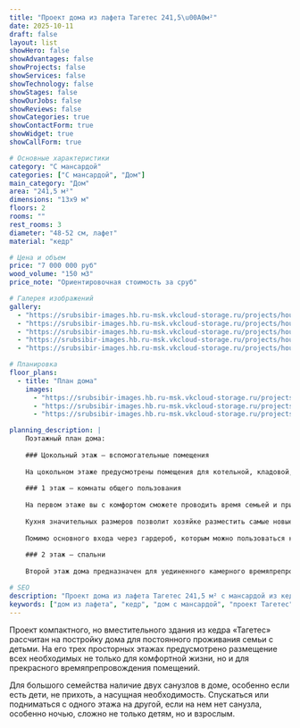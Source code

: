 ```yaml
---
title: "Проект дома из лафета Тагетес 241,5\u00A0м²"
date: 2025-10-11
draft: false
layout: list
showHero: false
showAdvantages: false
showProjects: false
showServices: false
showTechnology: false
showStages: false
showOurJobs: false
showReviews: false
showCategories: true
showContactForm: true
showWidget: true
showCallForm: true

# Основные характеристики
category: "С мансардой"
categories: ["С мансардой", "Дом"]
main_category: "Дом"
area: "241,5 м²"
dimensions: "13x9 м"
floors: 2
rooms: ""
rest_rooms: 3
diameter: "48-52 см, лафет"
material: "кедр"

# Цена и объем
price: "7 000 000 руб"
wood_volume: "150 м3"
price_note: "Ориентировочная стоимость за сруб"

# Галерея изображений
gallery:
  - "https://srubsibir-images.hb.ru-msk.vkcloud-storage.ru/projects/houses/tagetes-241/tagetes-241-1.jpg"
  - "https://srubsibir-images.hb.ru-msk.vkcloud-storage.ru/projects/houses/tagetes-241/tagetes-241-2.jpg"
  - "https://srubsibir-images.hb.ru-msk.vkcloud-storage.ru/projects/houses/tagetes-241/tagetes-241-3.jpg"
  - "https://srubsibir-images.hb.ru-msk.vkcloud-storage.ru/projects/houses/tagetes-241/tagetes-241-4.jpg"
  - "https://srubsibir-images.hb.ru-msk.vkcloud-storage.ru/projects/houses/tagetes-241/tagetes-241-5.jpg"

# Планировка
floor_plans:
  - title: "План дома"
    images:
      - "https://srubsibir-images.hb.ru-msk.vkcloud-storage.ru/projects/houses/tagetes-241/tagetes-241-3.jpg"
      - "https://srubsibir-images.hb.ru-msk.vkcloud-storage.ru/projects/houses/tagetes-241/tagetes-241-4.jpg"
      - "https://srubsibir-images.hb.ru-msk.vkcloud-storage.ru/projects/houses/tagetes-241/tagetes-241-5.jpg"

planning_description: |
    Поэтажный план дома:
    
    ### Цокольный этаж – вспомогательные помещения
    
    На цокольном этаже предусмотрены помещения для котельной, кладовой, гардеробной и бильярда-библиотеки. Достаточно высокий потолок, широкие окна делают возможным многоцелевое использование пространства этой части здания. Наличие отдельного этажа для вспомогательных помещений позволяет скрыть от глаз весь вспомогательный функционал и наслаждаться чистотой и комфортом в основных помещениях дома.
    
    ### 1 этаж – комнаты общего пользования
    
    На первом этаже вы с комфортом сможете проводить время семьей и принимать гостей в любом количестве. Просторная гостиная и отдельная кухня позволят подготовить и достойно провести как обычный вечер в кругу семьи, так и шикарный праздник для друзей и родственников, которых вы сможете пригласить в любом количестве. На первом этаже предусмотрен просторный гардероб и санузел с большой ванной комнатой.
    
    Кухня значительных размеров позволит хозяйке разместить самые новые приспособления для приготовления пищи в прямой доступности, разложить многочисленную посуду и кухонную утварь и чувствовать себя во время приготовления еды свободно и комфортно.
    
    Помимо основного входа через гардероб, которым можно пользоваться круглый год, предусмотрен выход из гостиной во двор на просторную террасу. Закончив мероприятия в гостиной вы можете выйти с гостями на воздух и насладиться прекрасным летним вечером.
    
    ### 2 этаж – спальни
    
    Второй этаж дома предназначен для уединенного камерного времяпрепровождения. Здесь расположена большая родительская спальня с выходом на просторный балкон, а также две небольших спальни. На этаже предусмотрен отдельный санузел, что позволит вечером и ночью в период уединенного отдыха не спускаться вниз.

# SEO
description: "Проект дома из лафета Тагетес 241,5 м² с мансардой из кедра. Компактное, но вместительное здание для постоянного проживания семьи с детьми."
keywords: ["дом из лафета", "кедр", "дом с мансардой", "проект Тагетес", "241,5 м²"]
---
```


Проект компактного, но вместительного здания из кедра «Тагетес» рассчитан на постройку дома для постоянного проживания семьи с детьми. На его трех просторных этажах предусмотрено размещение всех необходимых не только для комфортной жизни, но и для прекрасного времяпрепровождения помещений.

Для большого семейства наличие двух санузлов в доме, особенно если есть дети, не прихоть, а насущная необходимость. Спускаться или подниматься с одного этажа на другой, если на нем нет санузла, особенно ночью, сложно не только детям, но и взрослым.